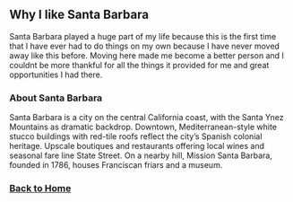 ## Why I like Santa Barbara 
Santa Barbara played a huge part of my life because this is the first time that I have ever had to do things on my own because I have never moved away like this before.
Moving here made me become a better person and I couldnt be more thankful for all the things it provided for me and great opportunities I had there.
### About Santa Barbara
Santa Barbara is a city on the central California coast, with the Santa Ynez Mountains as dramatic backdrop. Downtown, Mediterranean-style white stucco buildings with red-tile roofs reflect the city’s Spanish colonial heritage. Upscale boutiques and restaurants offering local wines and seasonal fare line State Street. On a nearby hill, Mission Santa Barbara, founded in 1786, houses Franciscan friars and a museum.




### [Back to Home](README.md)
